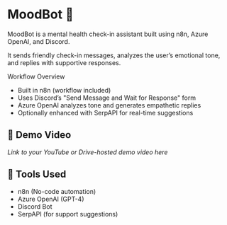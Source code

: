 # MoodBot 🤖

MoodBot is a mental health check-in assistant built using n8n, Azure OpenAI, and Discord.

It sends friendly check-in messages, analyzes the user’s emotional tone, and replies with supportive responses.

Workflow Overview
- Built in n8n (workflow included)
- Uses Discord’s "Send Message and Wait for Response" form
- Azure OpenAI analyzes tone and generates empathetic replies
- Optionally enhanced with SerpAPI for real-time suggestions

## 📼 Demo Video
_Link to your YouTube or Drive-hosted demo video here_

## 🔗 Tools Used
- n8n (No-code automation)
- Azure OpenAI (GPT-4)
- Discord Bot
- SerpAPI (for support suggestions)

